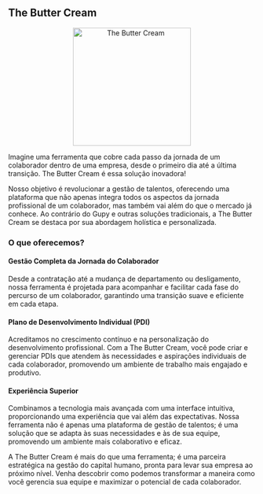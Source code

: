 ## The Butter Cream

<div align="center">
    <img src="https://github.com/user-attachments/assets/e80a33cd-8d22-499b-aefd-dd304598c044" width="240" height="240" alt="The Butter Cream">
</div>

Imagine uma ferramenta que cobre cada passo da jornada de um colaborador dentro de uma empresa, desde o primeiro dia até a última transição. 
The Butter Cream é essa solução inovadora!

Nosso objetivo é revolucionar a gestão de talentos, oferecendo uma plataforma que não apenas integra todos os aspectos da jornada profissional de
um colaborador, mas também vai além do que o mercado já conhece. Ao contrário do Gupy e outras soluções tradicionais, a The Butter Cream se destaca
por sua abordagem holística e personalizada.

### O que oferecemos?

#### Gestão Completa da Jornada do Colaborador

Desde a contratação até a mudança de departamento ou desligamento, nossa ferramenta é projetada para acompanhar e facilitar cada fase do percurso de
um colaborador, garantindo uma transição suave e eficiente em cada etapa.

#### Plano de Desenvolvimento Individual (PDI) 

Acreditamos no crescimento contínuo e na personalização do desenvolvimento profissional. Com a The Butter Cream, você pode criar e gerenciar PDIs que
atendem às necessidades e aspirações individuais de cada colaborador, promovendo um ambiente de trabalho mais engajado e produtivo.

#### Experiência Superior 

Combinamos a tecnologia mais avançada com uma interface intuitiva, proporcionando uma experiência que vai além das expectativas. Nossa ferramenta
não é apenas uma plataforma de gestão de talentos; é uma solução que se adapta às suas necessidades e às de sua equipe, promovendo um ambiente 
mais colaborativo e eficaz.

A The Butter Cream é mais do que uma ferramenta; é uma parceira estratégica na gestão do capital humano, pronta para levar sua empresa ao próximo nível.
Venha descobrir como podemos transformar a maneira como você gerencia sua equipe e maximizar o potencial de cada colaborador.


